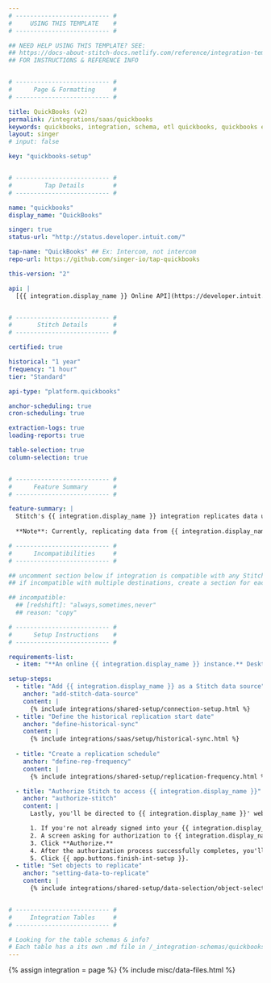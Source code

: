 ```yaml
---
# -------------------------- #
#     USING THIS TEMPLATE    #
# -------------------------- #

## NEED HELP USING THIS TEMPLATE? SEE:
## https://docs-about-stitch-docs.netlify.com/reference/integration-templates/saas/
## FOR INSTRUCTIONS & REFERENCE INFO


# -------------------------- #
#      Page & Formatting     #
# -------------------------- #

title: QuickBooks (v2)
permalink: /integrations/saas/quickbooks
keywords: quickbooks, integration, schema, etl quickbooks, quickbooks etl, quickbooks schema
layout: singer
# input: false

key: "quickbooks-setup"


# -------------------------- #
#         Tap Details        #
# -------------------------- #

name: "quickbooks"
display_name: "QuickBooks"

singer: true
status-url: "http://status.developer.intuit.com/"

tap-name: "QuickBooks" ## Ex: Intercom, not intercom
repo-url: https://github.com/singer-io/tap-quickbooks

this-version: "2"

api: |
  [{{ integration.display_name }} Online API](https://developer.intuit.com/app/developer/qbo/docs/develop){:target="new"}


# -------------------------- #
#       Stitch Details       #
# -------------------------- #

certified: true 

historical: "1 year"
frequency: "1 hour"
tier: "Standard"

api-type: "platform.quickbooks"

anchor-scheduling: true
cron-scheduling: true

extraction-logs: true
loading-reports: true

table-selection: true
column-selection: true


# -------------------------- #
#      Feature Summary       #
# -------------------------- #

feature-summary: |
  Stitch's {{ integration.display_name }} integration replicates data using the {{ integration.api | flatify | strip }}. Refer to the [Schema](#schema) section for a list of objects available for replication.
  
  **Note**: Currently, replicating data from {{ integration.display_name }} desktop apps isn't supported.

# -------------------------- #
#      Incompatibilities     #
# -------------------------- #

## uncomment section below if integration is compatible with any Stitch destinations
## if incompatible with multiple destinations, create a section for each destination

## incompatible:
  ## [redshift]: "always,sometimes,never"
  ## reason: "copy" 

# -------------------------- #
#      Setup Instructions    #
# -------------------------- #

requirements-list:
  - item: "**An online {{ integration.display_name }} instance.** Desktop instances aren't currently supported."

setup-steps:
  - title: "Add {{ integration.display_name }} as a Stitch data source"
    anchor: "add-stitch-data-source"
    content: |
      {% include integrations/shared-setup/connection-setup.html %}
  - title: "Define the historical replication start date"
    anchor: "define-historical-sync"
    content: |
      {% include integrations/saas/setup/historical-sync.html %}
  
  - title: "Create a replication schedule"
    anchor: "define-rep-frequency"
    content: |
      {% include integrations/shared-setup/replication-frequency.html %}

  - title: "Authorize Stitch to access {{ integration.display_name }}"
    anchor: "authorize-stitch"
    content: |
      Lastly, you'll be directed to {{ integration.display_name }}' website to complete the setup.

      1. If you're not already signed into your {{ integration.display_name }} account, enter your credentials and click **Login**.
      2. A screen asking for authorization to {{ integration.display_name }} will display.
      3. Click **Authorize.**
      4. After the authorization process successfully completes, you'll be redirected back to Stitch.
      5. Click {{ app.buttons.finish-int-setup }}.
  - title: "Set objects to replicate"
    anchor: "setting-data-to-replicate"
    content: |
      {% include integrations/shared-setup/data-selection/object-selection.html %}


# -------------------------- #
#     Integration Tables     #
# -------------------------- #

# Looking for the table schemas & info?
# Each table has a its own .md file in /_integration-schemas/quickbooks/v1
---
```

{% assign integration = page %}
{% include misc/data-files.html %}
